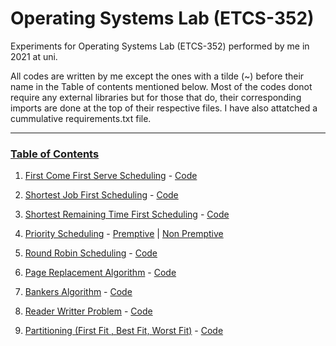 # Operating Systems Lab (ETCS-352)
Experiments for Operating Systems Lab (ETCS-352) performed by me in 2021 at uni.

All codes are written by me except the ones with a tilde (~) before their name in the Table of contents mentioned below. Most of the codes donot require any external libraries but for those that do, their corresponding imports are done at the top of their respective files. I have also attatched a cummulative requirements.txt file.

------------


### <u>Table of Contents</u>

1. [First Come First Serve Scheduling](/1.%20First%20Come%20First%20Serve%20Scheduling) - [Code](/1.%20First%20Come%20First%20Serve%20Scheduling/fcfs.py)

2. [Shortest Job First Scheduling](/2.%20Shortest%20Job%20First%20Scheduling) - [Code](/2.%20Shortest%20Job%20First%20Scheduling/sjf.py)

3. [Shortest Remaining Time First Scheduling](/3.%20Shortest%20Remaining%20Time%20First%20Scheduling) - [Code](/3.%20Shortest%20Remaining%20Time%20First%20Scheduling/srtf.py)

4. [Priority Scheduling](/4.%20Priority%20Scheduling) - [Premptive](/4.%20Priority%20Scheduling/Priority-Premptive.py) | [Non Premptive](/4.%20Priority%20Scheduling/Priority-NonPremptive.py)

5. [Round Robin Scheduling](/5.%20Round%20Robin%20Scheduling) - [Code](/5.%20Round%20Robin%20Scheduling/roundRobin.py)

6. [Page Replacement Algorithm](/6.%20Page%20Replacement%20Algorithm) - [Code](/6.%20Page%20Replacement%20Algorithm)

7. [Bankers Algorithm](/7.%20Bankers%20Algorithm) - [Code](/7.%20Bankers%20Algorithm/banker.py)

8. [Reader Writter Problem](/8.%20Reader%20Writter%20Problem) - [Code](/8.%20Reader%20Writter%20Problem/readerWritter.py)

9. [Partitioning (First Fit , Best Fit, Worst Fit)](/9.%20Partitioning%20(First%20Fit%20%2C%20Best%20Fit%2C%20Worst%20Fit)) - [Code](/9.%20Partitioning%20(First%20Fit%20%2C%20Best%20Fit%2C%20Worst%20Fit)/partitioning.py)

</b>